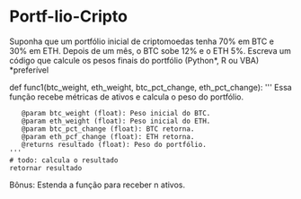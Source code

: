 # Portf-lio-Cripto

Suponha que um portfólio inicial de criptomoedas tenha 70% em BTC e 30% em ETH. Depois de um mês, o BTC sobe 12% e o ETH 5%. Escreva um código que calcule os pesos finais do portfólio (Python*, R ou VBA) *preferível

def func1(btc_weight, eth_weight, btc_pct_change, eth_pct_change):
    '''
       Essa função recebe métricas de ativos e calcula o peso do portfólio.
      
       @param btc_weight (float): Peso inicial do BTC.
       @param eth_weight (float): Peso inicial do ETH.
       @param btc_pct_change (float): BTC retorna.
       @param eth_pcf_change (float): ETH retorna.
       @returns resultado (float): Peso do portfólio.
    '''
    # todo: calcula o resultado
    retornar resultado

Bônus: Estenda a função para receber n ativos.
